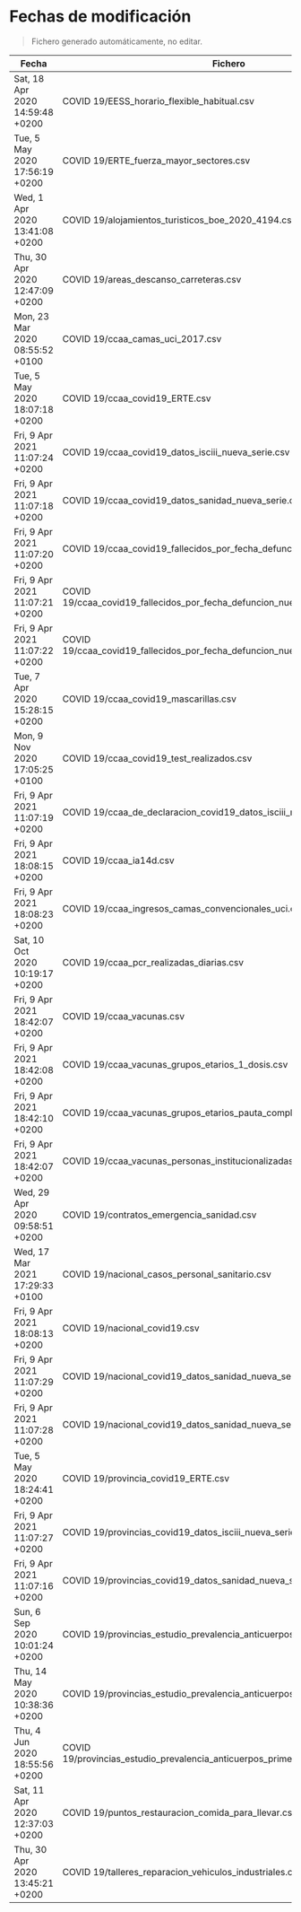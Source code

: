 # Fechas de modificación

> Fichero generado automáticamente, no editar.

| Fecha                           | Fichero                  |
|---------------------------------|--------------------------|
| Sat, 18 Apr 2020 14:59:48 +0200  | COVID 19/EESS_horario_flexible_habitual.csv |
| Tue, 5 May 2020 17:56:19 +0200  | COVID 19/ERTE_fuerza_mayor_sectores.csv |
| Wed, 1 Apr 2020 13:41:08 +0200  | COVID 19/alojamientos_turisticos_boe_2020_4194.csv |
| Thu, 30 Apr 2020 12:47:09 +0200  | COVID 19/areas_descanso_carreteras.csv |
| Mon, 23 Mar 2020 08:55:52 +0100  | COVID 19/ccaa_camas_uci_2017.csv |
| Tue, 5 May 2020 18:07:18 +0200  | COVID 19/ccaa_covid19_ERTE.csv |
| Fri, 9 Apr 2021 11:07:24 +0200  | COVID 19/ccaa_covid19_datos_isciii_nueva_serie.csv |
| Fri, 9 Apr 2021 11:07:18 +0200  | COVID 19/ccaa_covid19_datos_sanidad_nueva_serie.csv |
| Fri, 9 Apr 2021 11:07:20 +0200  | COVID 19/ccaa_covid19_fallecidos_por_fecha_defuncion_nueva_serie.csv |
| Fri, 9 Apr 2021 11:07:21 +0200  | COVID 19/ccaa_covid19_fallecidos_por_fecha_defuncion_nueva_serie_long.csv |
| Fri, 9 Apr 2021 11:07:22 +0200  | COVID 19/ccaa_covid19_fallecidos_por_fecha_defuncion_nueva_serie_original.csv |
| Tue, 7 Apr 2020 15:28:15 +0200  | COVID 19/ccaa_covid19_mascarillas.csv |
| Mon, 9 Nov 2020 17:05:25 +0100  | COVID 19/ccaa_covid19_test_realizados.csv |
| Fri, 9 Apr 2021 11:07:19 +0200  | COVID 19/ccaa_de_declaracion_covid19_datos_isciii_nueva_serie.csv |
| Fri, 9 Apr 2021 18:08:15 +0200  | COVID 19/ccaa_ia14d.csv |
| Fri, 9 Apr 2021 18:08:23 +0200  | COVID 19/ccaa_ingresos_camas_convencionales_uci.csv |
| Sat, 10 Oct 2020 10:19:17 +0200  | COVID 19/ccaa_pcr_realizadas_diarias.csv |
| Fri, 9 Apr 2021 18:42:07 +0200  | COVID 19/ccaa_vacunas.csv |
| Fri, 9 Apr 2021 18:42:08 +0200  | COVID 19/ccaa_vacunas_grupos_etarios_1_dosis.csv |
| Fri, 9 Apr 2021 18:42:10 +0200  | COVID 19/ccaa_vacunas_grupos_etarios_pauta_completa.csv |
| Fri, 9 Apr 2021 18:42:07 +0200  | COVID 19/ccaa_vacunas_personas_institucionalizadas.csv |
| Wed, 29 Apr 2020 09:58:51 +0200  | COVID 19/contratos_emergencia_sanidad.csv |
| Wed, 17 Mar 2021 17:29:33 +0100  | COVID 19/nacional_casos_personal_sanitario.csv |
| Fri, 9 Apr 2021 18:08:13 +0200  | COVID 19/nacional_covid19.csv |
| Fri, 9 Apr 2021 11:07:29 +0200  | COVID 19/nacional_covid19_datos_sanidad_nueva_serie.csv |
| Fri, 9 Apr 2021 11:07:28 +0200  | COVID 19/nacional_covid19_datos_sanidad_nueva_serie_grupos_edad.csv |
| Tue, 5 May 2020 18:24:41 +0200  | COVID 19/provincia_covid19_ERTE.csv |
| Fri, 9 Apr 2021 11:07:27 +0200  | COVID 19/provincias_covid19_datos_isciii_nueva_serie.csv |
| Fri, 9 Apr 2021 11:07:16 +0200  | COVID 19/provincias_covid19_datos_sanidad_nueva_serie.csv |
| Sun, 6 Sep 2020 10:01:24 +0200  | COVID 19/provincias_estudio_prevalencia_anticuerpos_final.csv |
| Thu, 14 May 2020 10:38:36 +0200  | COVID 19/provincias_estudio_prevalencia_anticuerpos_primera_ronda.csv |
| Thu, 4 Jun 2020 18:55:56 +0200  | COVID 19/provincias_estudio_prevalencia_anticuerpos_primera_y_segunda_ronda.csv |
| Sat, 11 Apr 2020 12:37:03 +0200  | COVID 19/puntos_restauracion_comida_para_llevar.csv |
| Thu, 30 Apr 2020 13:45:21 +0200  | COVID 19/talleres_reparacion_vehiculos_industriales.csv |
